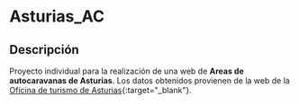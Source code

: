 # Asturias_AC

## Descripción
Proyecto individual para la realización de una web de **Areas de autocaravanas de Asturias**. Los datos obtenidos provienen de la web de la [Oficina de turismo de Asturias](https://www.turismoasturias.es/open-data/catalogo-de-datos){:target="_blank"}. 